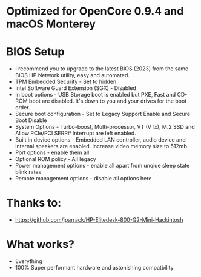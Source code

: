 # Optimized for OpenCore 0.9.4 and macOS Monterey

# BIOS Setup

- I recommend you to upgrade to the latest BIOS (2023) from the same BIOS HP Network utility, easy and automated.
- TPM Embedded Security - Set to hidden
- Intel Software Guard Extension (SGX) - Disabled
- In boot options - USB Storage boot is enabled but PXE, Fast and CD-ROM boot are disabled. It's down to you and your drives for the boot order.
- Secure boot configuration - Set to Legacy Support Enable and Secure Boot Disable
- System Options - Turbo-boost, Multi-processor, VT (VTx), M.2 SSD and Allow PCIe/PCI SERR# Interrupt are left enabled.
- Built in device options - Embedded LAN controller, audio device and internal speakers are enabled. Increase video memory size to 512mb.
- Port options - enable them all
- Optional ROM policy - All legacy
- Power management options - enable all apart from unqiue sleep state blink rates
- Remote management options - disable all options here

# Thanks to:

- https://github.com/jparrack/HP-Elitedesk-800-G2-Mini-Hackintosh

# What works?

- Everything
- 100% Super performant hardware and astonishing compatbility
